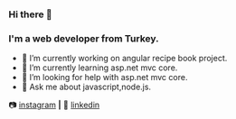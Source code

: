 ### Hi there 👋
### I'm a web developer from Turkey.


- 🔭 I’m currently working on angular recipe book project.
- 🌱 I’m currently learning asp.net mvc core.
- 🤔 I’m looking for help with asp.net mvc core.
- 💬 Ask me about javascript,node.js.


 
📷 [instagram][instagram] **|** 
👔 [linkedin][linkedin]



[instagram]: https://instagram.com/eralponay
[linkedin]: https://www.linkedin.com/in/eralp-onay-234b83165/
